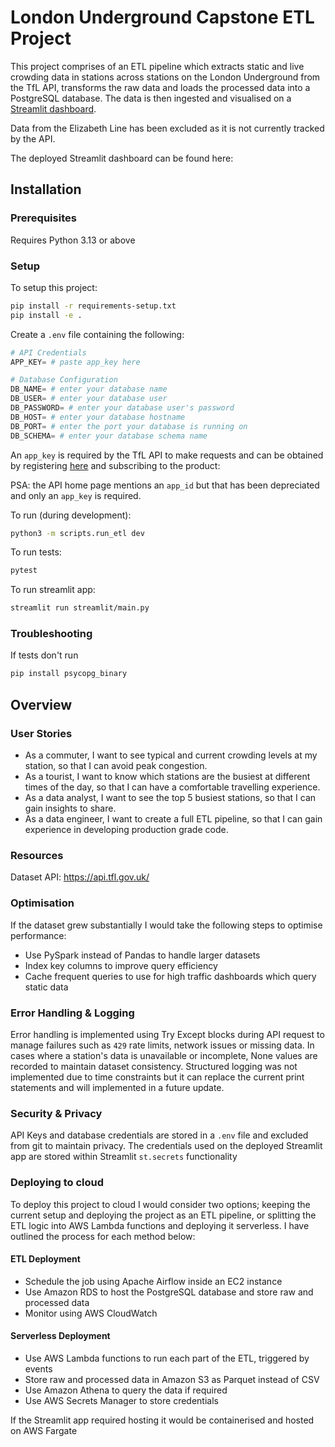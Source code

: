 # London Underground Capstone ETL Project

This project comprises of an ETL pipeline which extracts static and live crowding data 
in stations across stations on the London Underground from the TfL API, transforms the raw data 
and loads the processed data into a PostgreSQL database. The data is then ingested and visualised 
on a [Streamlit dashboard]().

Data from the Elizabeth Line has been excluded as it is not currently tracked by the API.

The deployed Streamlit dashboard can be found here:

## Installation

### Prerequisites

Requires Python 3.13 or above

### Setup

To setup this project:

```zsh
pip install -r requirements-setup.txt
pip install -e .
```

Create a `.env` file containing the following:
```python
# API Credentials
APP_KEY= # paste app_key here

# Database Configuration
DB_NAME= # enter your database name
DB_USER= # enter your database user
DB_PASSWORD= # enter your database user's password
DB_HOST= # enter your database hostname
DB_PORT= # enter the port your database is running on
DB_SCHEMA= # enter your database schema name
```
An `app_key` is required by the TfL API to make requests
and can be obtained by registering [here](https://api-portal.tfl.gov.uk/) and subscribing to the product:


PSA: the API home page mentions an `app_id` but that has been depreciated and only an `app_key` is required.

To run (during development):

```zsh
python3 -m scripts.run_etl dev
```

To run tests:

```zsh
pytest
```

To run streamlit app:

```zsh
streamlit run streamlit/main.py
```

### Troubleshooting

If tests don't run

```zsh
pip install psycopg_binary
```

## Overview

### User Stories

- As a commuter, I want to see typical and current crowding levels at my station,
  so that I can avoid peak congestion.
- As a tourist, I want to know which stations are the busiest at different times of the day,
  so that I can have a comfortable travelling experience.
- As a data analyst, I want to see the top 5 busiest stations,
  so that I can gain insights to share.
- As a data engineer, I want to create a full ETL pipeline,
  so that I can gain experience in developing production grade code.

### Resources

Dataset API: https://api.tfl.gov.uk/

### Optimisation

If the dataset grew substantially I would take the following steps to optimise performance:
- Use PySpark instead of Pandas to handle larger datasets
- Index key columns to improve query efficiency
- Cache frequent queries to use for high traffic dashboards which query static data

### Error Handling & Logging

Error handling is implemented using Try Except blocks during API request to manage failures
such as `429` rate limits, network issues or missing data. In cases where a station's data is unavailable
or incomplete, None values are recorded to maintain dataset consistency.
Structured logging was not implemented due to time constraints but it can replace the current print statements
and will implemented in a future update.

### Security & Privacy

API Keys and database credentials are stored in a `.env` file and excluded from git to maintain privacy.
The credentials used on the deployed Streamlit app are stored within Streamlit `st.secrets` functionality


### Deploying to cloud

To deploy this project to cloud I would consider two options; keeping the current setup and
deploying the project as an ETL pipeline, or splitting the ETL logic into AWS Lambda functions
and deploying it serverless. I have outlined the process for each method below:

#### ETL Deployment

- Schedule the job using Apache Airflow inside an EC2 instance
- Use Amazon RDS to host the PostgreSQL database and store raw and processed data
- Monitor using AWS CloudWatch

#### Serverless Deployment

- Use AWS Lambda functions to run each part of the ETL, triggered by events
- Store raw and processed data in Amazon S3 as Parquet instead of CSV
- Use Amazon Athena to query the data if required
- Use AWS Secrets Manager to store credentials

If the Streamlit app required hosting it would be containerised and hosted on AWS Fargate 
